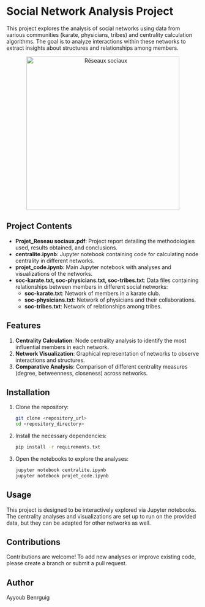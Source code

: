 
# Social Network Analysis Project

This project explores the analysis of social networks using data from various communities (karate, physicians, tribes) and centrality calculation algorithms. The goal is to analyze interactions within these networks to extract insights about structures and relationships among members.
<p align="center">
  <img src="graphe" alt="Réseaux sociaux" width="400"/>
</p>

## Project Contents

- **Projet_Reseau sociaux.pdf**: Project report detailing the methodologies used, results obtained, and conclusions.
- **centralite.ipynb**: Jupyter notebook containing code for calculating node centrality in different networks.
- **projet_code.ipynb**: Main Jupyter notebook with analyses and visualizations of the networks.
- **soc-karate.txt, soc-physicians.txt, soc-tribes.txt**: Data files containing relationships between members in different social networks:
  - **soc-karate.txt**: Network of members in a karate club.
  - **soc-physicians.txt**: Network of physicians and their collaborations.
  - **soc-tribes.txt**: Network of relationships among tribes.

## Features

1. **Centrality Calculation**: Node centrality analysis to identify the most influential members in each network.
2. **Network Visualization**: Graphical representation of networks to observe interactions and structures.
3. **Comparative Analysis**: Comparison of different centrality measures (degree, betweenness, closeness) across networks.

## Installation

1. Clone the repository:
   ```bash
   git clone <repository_url>
   cd <repository_directory>
   ```

2. Install the necessary dependencies:
   ```bash
   pip install -r requirements.txt
   ```

3. Open the notebooks to explore the analyses:
   ```bash
   jupyter notebook centralite.ipynb
   jupyter notebook projet_code.ipynb
   ```

## Usage

This project is designed to be interactively explored via Jupyter notebooks. The centrality analyses and visualizations are set up to run on the provided data, but they can be adapted for other networks as well.

## Contributions

Contributions are welcome! To add new analyses or improve existing code, please create a branch or submit a pull request.

## Author

Ayyoub Benrguig
